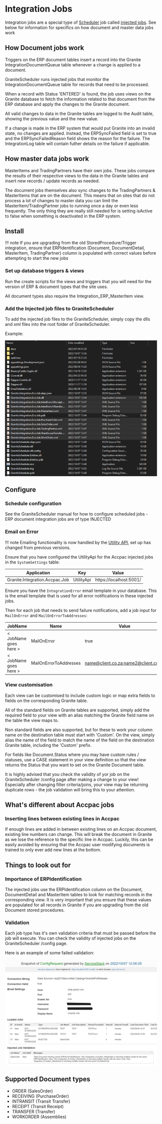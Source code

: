 # Integration Jobs

Integration jobs are a special type of [Scheduler](../scheduler/manual.md) job called [injected jobs](../scheduler/manual.md#injected-jobs-integration-jobs). 
See below for information for specifics on how document and master data jobs work

## How Document jobs work
Triggers on the ERP document tables insert a record into the Granite IntegrationDocumentQueue table whenever a change is applied to a document. 

GraniteScheduler runs injected jobs that monitor the IntegrationDocumentQueue table for records that need to be processed.

When a record with Status 'ENTERED' is found, the job uses views on the Granite database to fetch the 
information related to that document from the ERP database and apply the changes to the Granite document. 

All valid changes to data in the Granite tables are logged to the Audit table, showing the previous value and the new value.

If a change is made in the ERP system that would put Granite into an invalid state, no changes are applied. Instead, the ERPSyncFailed field is set to true and the ERPSyncFailedReason field shows the reason for the failure. The IntegrationLog table will contain futher details on the failure if applicable.

## How master data jobs work
MasterItems and TradingPartners have their own jobs. These jobs compare the results of their respective views to the data in the Granite tables and insert new records / update records as needed.

The document jobs themselves also sync changes to the TradingPartners & MasterItems that are on the document. This means that on sites that do not process a lot of changes to master data you can limit the MasterItem/TradingPartner jobs to running once a day or even less frequently. The only thing they are really still needed for is setting isActive to false when something is deactivated in the ERP system.

## Install

!!! note 
    If you are upgrading from the old StoredProcedure/Trigger integration, ensure that ERPIdentification (Document, DocumentDetail, MasterItem, TradingPartner) column is populated with correct values before attempting to start the new jobs

### Set up database triggers & views

Run the create scripts for the views and triggers that you will need for the version of ERP & document types that the site uses.

All document types also require the Integration_ERP_MasterItem view.

### Add the Injected job files to GraniteScheduler
To add the injected job files to the GraniteScheduler, simply copy the dlls and xml files into the root folder of GraniteScheduler. 

Example:

![Injectedjobfiles](accpac-img\injectedjobfiles.png)

## Configure
### Schedule configuration
See the GraniteScheduler manual for how to configure scheduled jobs - ERP document integration jobs are of type INJECTED

### Email on Error

!!! note 
    Emailing functionality is now handled by the [Utility API](../../utility-api/index.md), set up has changed from previous versions.

Ensure that you have configured the UtilityApi for the Accpac injected jobs in the `SystemSettings` table:

| Application | Key | Value |
|---|---|---|
|Granite.Integration.Accpac.Job | UtilityApi | https://localhost:5001/ |

Ensure you have the `IntegrationError` email template in your database. This is the email template that is used for all error notifications in these injected jobs. 

Then for each job that needs to send failure notifications, add a job input for `MailOnError` and `MailOnErrorToAddresses`:

| JobName | Name | Value |
| --- | --- | --- |
| < JobName goes here > | MailOnError | true |
| < JobName goes here > | MailOnErrorToAddresses | name@client.co.za;name2@client.co.za |

### View customisation
Each view can be customised to include custom logic or map extra fields to fields on the corresponding Granite table. 

All of the standard fields on Granite tables are supported, simply add the required field to your view with an alias matching the Granite field name on the table the view maps to.

Non standard fields are also supported, but for these to work your column name on the destination table must start with 'Custom'. On the view, simply alias the name of the field to match the name of the field on the destination Granite table, including the 'Custom' prefix.

For fields like Document.Status where you may have custom rules / statuses, use a CASE statement in your view definition so that the view returns the Status that you want to set on the Granite Document table.

It is highly advised that you check the validity of yor job on the GraniteScheduler /config page after making a change to your view! Especially after changing filter criteria/joins, your view may be returning duplicate rows - the job validation will bring this to your attention.

## What's different about Accpac jobs

### Inserting lines between existing lines in Accpac
If enough lines are added in between existing lines on an Accpac document, existing line numbers can change. This will break the document in Granite as we lose the reference to the specific line in Accpac. 
Luckily, this can be easily avoided by ensuring that the Accpac user modifying documents is trained to only ever add new lines at the bottom.

## Things to look out for

### Importance of ERPIdentification
The injected jobs use the ERPIdentification column on the Document, DocumentDetail and MasterItem tables to look for matching records in the corresponding view. It is very important that you ensure that these values are populated for all records in Granite if you are upgrading from the old Document stored procedures.

### Validation
Each job type has it's own validation criteria that must be passed before the job will execute. You can check the validity of injected jobs on the GraniteScheduler /config page. 

Here is an example of some failed validation:

![Injectedjobsvalidation](accpac-img\injectedjobsvalidation.png)

## Supported Document types

- ORDER (SalesOrder)
- RECEIVING (PurchaseOrder)
- INTRANSIT (Transit Transfer)
- RECEIPT (Transit Receipt)
- TRANSFER (Transfer)
- WORKORDER (Assemblies)